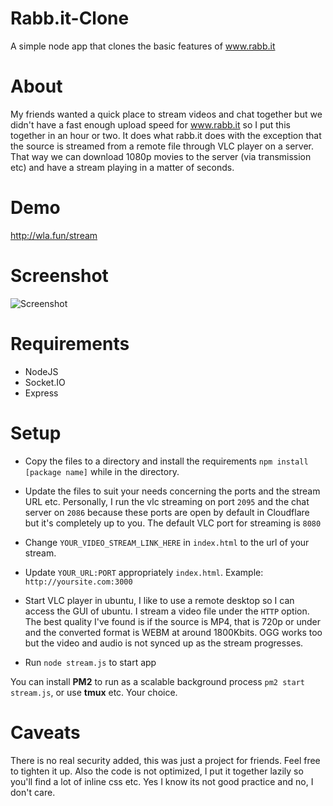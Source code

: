 # Rabb.it-Clone
A simple node app that clones the basic features of www.rabb.it  

# About

My friends wanted a quick place to stream videos and chat together but we didn't have a fast enough upload speed for www.rabb.it so I put this together in an hour or two. It does what rabb.it does with the exception that the source is streamed from a remote file through VLC player on a server. That way we can download 1080p movies to the server (via transmission etc) and have a stream playing in a matter of seconds.

# Demo

http://wla.fun/stream

# Screenshot
![Screenshot](https://i.imgur.com/jNyg8xx.jpg)

# Requirements

* NodeJS
* Socket.IO
* Express

# Setup

* Copy the files to a directory and install the requirements `npm install [package name]` while in the directory.

* Update the files to suit your needs concerning the ports and the stream URL etc. Personally, I run the vlc streaming on port `2095` and the chat server on `2086` because these ports are open by default in Cloudflare but it's completely up to you. The default VLC port for streaming is `8080`
* Change `YOUR_VIDEO_STREAM_LINK_HERE`  in `index.html` to the url of your stream.
* Update `YOUR_URL:PORT` appropriately `index.html`. Example: `http://yoursite.com:3000`
* Start VLC player in ubuntu, I like to use a remote desktop so I can access the GUI of ubuntu. I stream a video file under the `HTTP` option. The best quality I've found is if the source is MP4, that is 720p or under and the converted format is WEBM at around 1800Kbits. OGG works too but the video and audio is not synced up as the stream progresses.
* Run `node stream.js` to start app

You can install **PM2** to run as a scalable background process `pm2 start stream.js`, or use **tmux** etc. Your choice.

# Caveats

There is no real security added, this was just a project for friends. Feel free to tighten it up. Also the code is not optimized, I put it together lazily so you'll find a lot of inline css etc. Yes I know its not good practice and no, I don't care.
